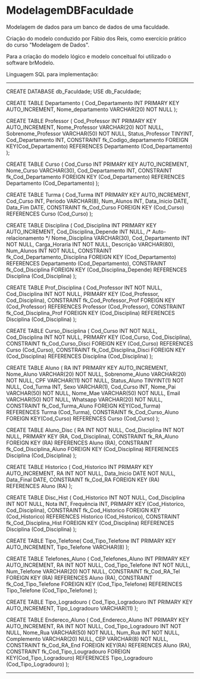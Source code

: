 # ModelagemDBFaculdade
Modelagem de dados para um banco de dados de uma faculdade.

Criação do modelo conduzido por Fábio dos Reis, como exercício prático do curso "Modelagem de Dados". 

Para a criação do modelo lógico e modelo conceitual foi utilizado o software brModelo.

Linguagem SQL para implementação:

-------------------------------------------------------------------------------------------------------------------------------------
CREATE DATABASE db_Faculdade;
USE db_Faculdade;

CREATE TABLE Departamento (
 Cod_Departamento INT PRIMARY KEY AUTO_INCREMENT,
 Nome_departamento VARCHAR(20) NOT NULL
);

CREATE TABLE Professor (
 Cod_Professor INT PRIMARY KEY AUTO_INCREMENT,
 Nome_Professor VARCHAR(20) NOT NULL,
 Sobrenome_Professor VARCHAR(50) NOT NULL,
 Status_Professor TINYINT,
 Cod_Departamento INT,
 CONSTRAINT fk_Codigo_departamento FOREIGN KEY(Cod_Departamento) REFERENCES Departamento (Cod_Departamento)
);

CREATE TABLE Curso (
 Cod_Curso INT PRIMARY KEY AUTO_INCREMENT,
 Nome_Curso VARCHAR(30),
 Cod_Departamento INT,
 CONSTRAINT fk_Cod_Departamento FOREIGN KEY (Cod_Departamento) REFERENCES Departamento (Cod_Departamento)
);

CREATE TABLE Turma (
 Cod_Turma INT PRIMARY KEY AUTO_INCREMENT,
 Cod_Curso INT,
 Periodo VARCHAR(8),
 Num_Alunos INT,
 Data_Inicio DATE,
 Data_Fim DATE,
CONSTRAINT fk_Cod_Curso FOREIGN KEY (Cod_Curso) REFERENCES Curso (Cod_Curso)
);

CREATE TABLE Disciplina (
 Cod_Disciplina INT PRIMARY KEY AUTO_INCREMENT,
 Cod_Disciplina_Depende INT NULL, /* Auto-relacionamento */
 Nome_Disciplina VARCHAR(30),
 Cod_Departamento INT NOT NULL,
 Carga_Horaria INT NOT NULL,
 Descrição VARCHAR(80),
 Num_Alunos INT NOT NULL,
 CONSTRAINT fk_Cod_Departamento_Disciplina FOREIGN KEY (Cod_Departamento) REFERENCES Departamento (Cod_Departamento),
 CONSTRAINT fk_Cod_Disciplina FOREIGN KEY (Cod_Disciplina_Depende) REFERENCES Disciplina (Cod_Disciplina)
);

CREATE TABLE Prof_Disciplina (
 Cod_Professor INT NOT NULL,
 Cod_Disciplina INT NOT NULL,
 PRIMARY KEY (Cod_Professor, Cod_Disciplina), 
 CONSTRAINT fk_Cod_Professor_Prof FOREIGN KEY (Cod_Professor) REFERENCES Professor (Cod_Professor),
 CONSTRAINT fk_Cod_Disciplina_Prof FOREIGN KEY (Cod_Disciplina) REFERENCES Disciplina (Cod_Disciplina)
);

CREATE TABLE Curso_Disciplina (
 Cod_Curso INT NOT NULL,
 Cod_Disciplina INT NOT NULL,
 PRIMARY KEY (Cod_Curso, Cod_Disciplina), 
 CONSTRAINT fk_Cod_Curso_Disci FOREIGN KEY (Cod_Curso) REFERENCES Curso (Cod_Curso),
 CONSTRAINT fk_Cod_Disciplina_Disci FOREIGN KEY (Cod_Disciplina) REFERENCES Disciplina (Cod_Disciplina)
);

CREATE TABLE Aluno (
 RA INT PRIMARY KEY AUTO_INCREMENT,
 Nome_Aluno VARCHAR(20) NOT NULL,
 Sobrenome_Aluno VARCHAR(20) NOT NULL,
 CPF VARCHAR(11) NOT NULL,
 Status_Aluno TINYINT(1) NOT NULL,
 Cod_Turma INT,
 Sexo VARCHAR(1),
 Cod_Curso INT,
 Nome_Pai VARCHAR(50) NOT NULL,
 Nome_Mae VARCHAR(50) NOT NULL,
 Email VARCHAR(50) NOT NULL,
 Whatsapp VARCHAR(20) NOT NULL,
 CONSTRAINT fk_Cod_Turma_Aluno FOREIGN KEY(Cod_Turma) REFERENCES Turma (Cod_Turma),
 CONSTRAINT fk_Cod_Curso_Aluno FOREIGN KEY(Cod_Curso) REFERENCES Curso (Cod_Curso)
);

CREATE TABLE Aluno_Disc (
 RA INT NOT NULL,
 Cod_Disciplina INT NOT NULL,
 PRIMARY KEY (RA, Cod_Disciplina),
 CONSTRAINT fk_RA_Aluno FOREIGN KEY (RA) REFERENCES Aluno (RA),
 CONSTRAINT fk_Cod_Disciplina_Aluno FOREIGN KEY (Cod_Disciplina) REFERENCES Disciplina (Cod_Disciplina)
);

CREATE TABLE Historico (
 Cod_Historico INT PRIMARY KEY AUTO_INCREMENT,
 RA INT NOT NULL,
 Data_Inicio DATE NOT NULL,
 Data_Final DATE,
 CONSTRAINT fk_Cod_RA FOREIGN KEY (RA) REFERENCES Aluno (RA)
);

CREATE TABLE Disc_Hist (
 Cod_Historico INT NOT NULL,
 Cod_Disciplina INT NOT NULL,
 Nota INT,
 Frequência INT,
 PRIMARY KEY (Cod_Historico, Cod_Disciplina), 
 CONSTRAINT fk_Cod_Historico FOREIGN KEY (Cod_Historico) REFERENCES Historico (Cod_Historico),
 CONSTRAINT fk_Cod_Disciplina_Hist FOREIGN KEY (Cod_Disciplina) REFERENCES Disciplina (Cod_Disciplina)
);

CREATE TABLE Tipo_Telefone(
 Cod_Tipo_Telefone INT PRIMARY KEY AUTO_INCREMENT,
 Tipo_Telefone VARCHAR(8)
);

CREATE TABLE Telefones_Aluno (
 Cod_Telefones_Aluno INT PRIMARY KEY AUTO_INCREMENT,
 RA INT NOT NULL,
 Cod_Tipo_Telefone INT NOT NULL,
 Num_Telefone VARCHAR(20) NOT NULL,
 CONSTRAINT fk_Cod_RA_Tel FOREIGN KEY (RA) REFERENCES Aluno (RA),
 CONSTRAINT fk_Cod_Tipo_Telefone FOREIGN KEY (Cod_Tipo_Telefone) REFERENCES Tipo_Telefone (Cod_Tipo_Telefone)
);

CREATE TABLE Tipo_Logradouro (
 Cod_Tipo_Logradouro INT PRIMARY KEY AUTO_INCREMENT,
 Tipo_Logradouro VARCHAR(11)
);

CREATE TABLE Endereco_Aluno (
 Cod_Endereco_Aluno INT PRIMARY KEY AUTO_INCREMENT,
 RA INT NOT NULL,
 Cod_Tipo_Logradouro INT NOT NULL,
 Nome_Rua VARCHAR(50) NOT NULL,
 Num_Rua INT NOT NULL,
 Complemento VARCHAR(20) NULL,
 CEP VARCHAR(8) NOT NULL,
 CONSTRAINT fk_Cod_RA_End FOREIGN KEY(RA) REFERENCES Aluno (RA),
 CONSTRAINT fk_Cod_Tipo_Lougradouro FOREIGN KEY(Cod_Tipo_Logradouro) REFERENCES Tipo_Logradouro (Cod_Tipo_Logradouro)
);

-------------------------------------------------------------------------------------------------------------------------------------
